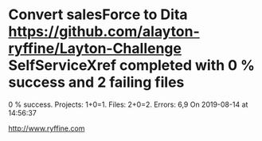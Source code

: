# Convert salesForce to Dita https://github.com/alayton-ryffine/Layton-Challenge SelfServiceXref completed with 0 % success and 2 failing files

0 % success. Projects: 1+0=1.  Files: 2+0=2. Errors: 6,9  On 2019-08-14 at 14:56:37





http://www.ryffine.com
